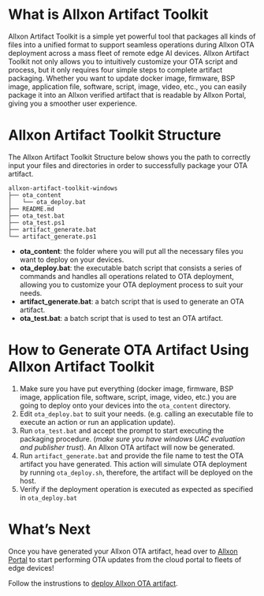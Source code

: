 # What is Allxon Artifact Toolkit
Allxon Artifact Toolkit is a simple yet powerful tool that packages all kinds of files into a unified format to support seamless operations during Allxon OTA deployment across a mass fleet of remote edge AI devices. Allxon Artifact Toolkit not only allows you to intuitively customize your OTA script and process, but it only requires four simple steps to complete artifact packaging. Whether you want to update docker image, firmware, BSP image, application file, software, script, image, video, etc., you can easily package it into an Allxon verified artifact that is readable by Allxon Portal, giving you a smoother user experience. 

# Allxon Artifact Toolkit Structure 
The Allxon Artifact Toolkit Structure below shows you the path to correctly input your files and directories in order to successfully package your OTA artifact.  
```
allxon-artifact-toolkit-windows
├── ota_content
│   └── ota_deploy.bat
├── README.md
├── ota_test.bat
├── ota_test.ps1
├── artifact_generate.bat
└── artifact_generate.ps1
```
- **ota_content**: the folder where you will put all the necessary files you want to deploy on your devices. 
- **ota_deploy.bat**:  the executable batch script that consists a series of commands and handles all operations related to OTA deployment, allowing you to customize your OTA deployment process to suit your needs. 
- **artifact_generate.bat**:  a batch script that is used to generate an OTA artifact. 
- **ota_test.bat**: a batch script that is used to test an OTA artifact. 




# How to Generate OTA Artifact Using Allxon Artifact Toolkit 
1. Make sure you have put everything (docker image, firmware, BSP image, application file, software, script, image, video, etc.) you are going to deploy onto your devices into the `ota_content` directory. 
2. Edit `ota_deploy.bat` to suit your needs. (e.g. calling an executable file to execute an action or run an application update). 
3. Run `ota_test.bat` and accept the prompt to start executing the packaging procedure.  (*make sure you have windows UAC evaluation and publisher trust*). An Allxon OTA artifact will now be generated. 
4. Run `artifact_generate.bat` and provide the file name to test the OTA artifact you have generated.  This action will simulate OTA deployment by running `ota_deploy.sh`, therefore, the artifact will be deployed on the host. 
5. Verify if the deployment operation is executed as expected as specified in `ota_deploy.bat` 


# What’s Next 

Once you have generated your Allxon OTA artifact, head over to [Allxon Portal](https://dms.allxon.com/) to start performing OTA updates from the cloud portal to fleets of edge devices! 

Follow the instrustions to [deploy Allxon OTA artifact](https://www.allxon.com/knowledge/deploy-ota-artifact).